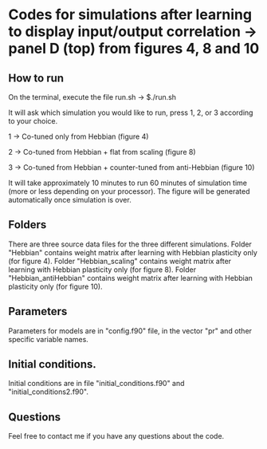# Codes for simulations after learning to display input/output correlation -> panel D (top) from figures 4, 8 and 10

## How to run

On the terminal, execute the file run.sh -> $./run.sh

It will ask which simulation you would like to run, press 1, 2, or 3 according to your choice.

1 -> Co-tuned only from Hebbian (figure 4)

2 -> Co-tuned from Hebbian + flat from scaling (figure 8)

3 -> Co-tuned from Hebbian + counter-tuned from anti-Hebbian (figure 10)

It will take approximately 10 minutes to run 60 minutes of simulation time (more or less depending on your processor). 
The figure will be generated automatically once simulation is over.

## Folders

There are three source data files for the three different simulations. 
Folder "Hebbian" contains weight matrix after learning with Hebbian plasticity only (for figure 4). 
Folder "Hebbian_scaling" contains weight matrix after learning with Hebbian plasticity only (for figure 8). 
Folder "Hebbian_antiHebbian" contains weight matrix after learning with Hebbian plasticity only (for figure 10).

## Parameters

Parameters for models are in "config.f90" file, in the vector "pr" and other specific variable names. 

## Initial conditions.

Initial conditions are in file "initial_conditions.f90" and "initial_conditions2.f90".

## Questions

Feel free to contact me if you have any questions about the code.
